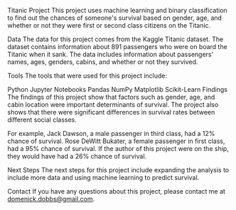 Titanic Project
This project uses machine learning and binary classification to find out the chances of someone's survival based on gender, age, and whether or not they were first or second class citizens on the Titanic.

Data
The data for this project comes from the Kaggle Titanic dataset. The dataset contains information about 891 passengers who were on board the Titanic when it sank. The data includes information about passengers' names, ages, genders, cabins, and whether or not they survived.

Tools
The tools that were used for this project include:

Python
Jupyter Notebooks
Pandas
NumPy
Matplotlib
Scikit-Learn
Findings
The findings of this project show that factors such as gender, age, and cabin location were important determinants of survival. The project also shows that there were significant differences in survival rates between different social classes.

For example, Jack Dawson, a male passenger in third class, had a 12% chance of survival. Rose DeWitt Bukater, a female passenger in first class, had a 95% chance of survival. If the author of this project were on the ship, they would have had a 26% chance of survival.

Next Steps
The next steps for this project include expanding the analysis to include more data and using machine learning to predict survival.

Contact
If you have any questions about this project, please contact me at domenick.dobbs@gmail.com.
